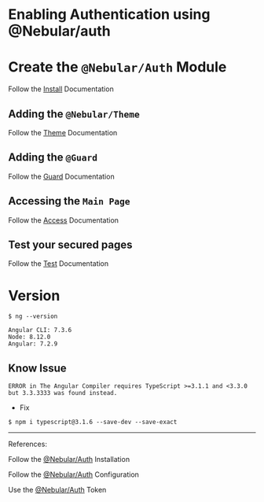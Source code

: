 # Enabling Authentication using @Nebular/auth


# Create the `@Nebular/Auth` Module

Follow the [Install](./docs/INSTALL.md) Documentation

## Adding the `@Nebular/Theme` 

Follow the [Theme](./docs/STYLES.md) Documentation

## Adding the `@Guard` 

Follow the [Guard](./docs/GUARD.md) Documentation

## Accessing the `Main Page` 

Follow the [Access](./docs/ACCESS.md) Documentation

## Test your secured pages

Follow the [Test](./docs/TEST.md) Documentation


# Version

```
$ ng --version

Angular CLI: 7.3.6
Node: 8.12.0
Angular: 7.2.9
```

## Know Issue

```red
ERROR in The Angular Compiler requires TypeScript >=3.1.1 and <3.3.0 but 3.3.3333 was found instead.
```

* Fix

```
$ npm i typescript@3.1.6 --save-dev --save-exact
```

-------

References:

Follow the [@Nebular/Auth](https://akveo.github.io/nebular/docs/auth/installation#installation) Installation

Follow the [@Nebular/Auth](https://akveo.github.io/nebular/docs/auth/configuring-a-strategy) Configuration

Use the [@Nebular/Auth](https://akveo.github.io/nebular/docs/auth/getting-user-token) Token 
